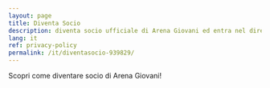 ```yaml
---
layout: page
title: Diventa Socio
description: diventa socio ufficiale di Arena Giovani ed entra nel direttivo oggi stesso!
lang: it
ref: privacy-policy
permalink: /it/diventasocio-939829/
---
```


Scopri come diventare socio di Arena Giovani!
